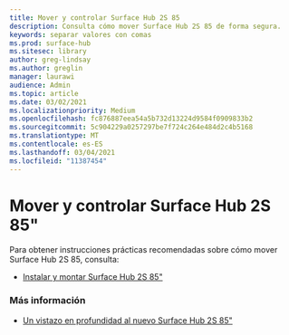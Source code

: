```yaml
---
title: Mover y controlar Surface Hub 2S 85
description: Consulta cómo mover Surface Hub 2S 85 de forma segura.
keywords: separar valores con comas
ms.prod: surface-hub
ms.sitesec: library
author: greg-lindsay
ms.author: greglin
manager: laurawi
audience: Admin
ms.topic: article
ms.date: 03/02/2021
ms.localizationpriority: Medium
ms.openlocfilehash: fc876887eea54a5b732d13224d9584f0909833b2
ms.sourcegitcommit: 5c904229a0257297be7f724c264e484d2c4b5168
ms.translationtype: MT
ms.contentlocale: es-ES
ms.lasthandoff: 03/04/2021
ms.locfileid: "11387454"
---
```

# <a name="moving-and-handling-surface-hub-2s-85"></a>Mover y controlar Surface Hub 2S 85"

Para obtener instrucciones prácticas recomendadas sobre cómo mover Surface Hub 2S 85, consulta: 

- [Instalar y montar Surface Hub 2S 85"](surface-hub-2s-85-install-mount.md)

### <a name="learn-more"></a>Más información

- [Un vistazo en profundidad al nuevo Surface Hub 2S 85"](https://techcommunity.microsoft.com/t5/surface-it-pro-blog/inside-look-at-the-new-surface-hub-2s-85/ba-p/1721773)

